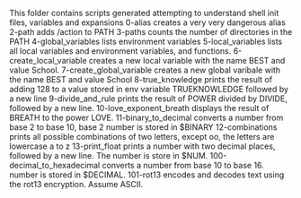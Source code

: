 This folder contains scripts generated attempting to understand shell init files, variables and expansions
0-alias creates a very very dangerous alias
2-path adds /action to PATH
3-paths counts the number of directories in the PATH
4-global_variables lists environment variables
5-local_variables lists all local variables and environment variables, and functions.
6-create_local_variable creates a new local variable with the name BEST and value School.
7-create_global_variable creates a new global varibale with the name BEST and value School
8-true_knowledge prints the result of adding 128 to a value stored in env variable TRUEKNOWLEDGE followed by a new line
9-divide_and_rule prints the result of POWER divided by DIVIDE, followed by a new line.
10-love_exponent_breath displays the result of BREATH to the power LOVE.
11-binary_to_decimal converts a number from base 2 to base 10, base 2 number is stored in $BINARY
12-combinations prints all possible combinations of two letters, except oo, the letters are lowercase a to z
13-print_float prints a number with two decimal places, followed by a new line. The number is store in $NUM.
100-decimal_to_hexadecimal converts a number from base 10 to base 16. number is stored in $DECIMAL.
101-rot13 encodes and decodes text using the rot13 encryption. Assume ASCII.
